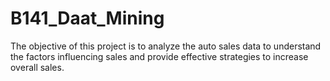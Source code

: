 # B141_Daat_Mining
The objective of this project is to analyze the auto sales data to understand the factors influencing sales and provide effective strategies to increase overall sales.
